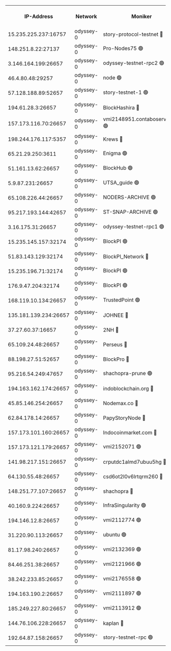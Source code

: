 


<table><tr><th>IP-Address</th><th>Network</th><th>Moniker</th><th>Latest Block Height</th><th>Earliest Block Height</th><th>Catching Up</th><th>Tx Index</th><th>Voting Power</th><th>Version</th><th>Scan Time</th></tr><tr><td>15.235.225.237:16757</td><td>odyssey-0</td><td>story-protocol-testnet 🔴</td><td>2250186</td><td>1</td><td>False</td><td>off</td><td>3290848007</td><td>0.38.12</td><td>2025-01-26T15:14:59.877109156UTC</td></tr><tr><td>148.251.8.22:27137</td><td>odyssey-0</td><td>Pro-Nodes75 🟢</td><td>2250190</td><td>1</td><td>False</td><td>on</td><td>0</td><td>0.38.12</td><td>2025-01-26T15:15:14.182932840UTC</td></tr><tr><td>3.146.164.199:26657</td><td>odyssey-0</td><td>odyssey-testnet-rpc2 🟢</td><td>2250193</td><td>1</td><td>False</td><td>off</td><td>0</td><td>0.38.12</td><td>2025-01-26T15:15:26.538568328UTC</td></tr><tr><td>46.4.80.48:29257</td><td>odyssey-0</td><td>node 🟢</td><td>2250195</td><td>1</td><td>False</td><td>on</td><td>0</td><td>0.38.12</td><td>2025-01-26T15:15:32.446815280UTC</td></tr><tr><td>57.128.188.89:52657</td><td>odyssey-0</td><td>story-testnet-1 🟢</td><td>2065886</td><td>1</td><td>False</td><td>off</td><td>0</td><td>0.38.9</td><td>2025-01-26T15:15:37.421218644UTC</td></tr><tr><td>194.61.28.3:26657</td><td>odyssey-0</td><td>BlockHashira 🔴</td><td>2250197</td><td>1</td><td>False</td><td>off</td><td>3569442000</td><td>0.38.12</td><td>2025-01-26T15:15:38.760644678UTC</td></tr><tr><td>157.173.116.70:26657</td><td>odyssey-0</td><td>vmi2148951.contaboserver.net 🟢</td><td>2250199</td><td>1</td><td>False</td><td>off</td><td>0</td><td>0.38.12</td><td>2025-01-26T15:15:49.127365930UTC</td></tr><tr><td>198.244.176.117:5357</td><td>odyssey-0</td><td>Krews 🔴</td><td>2250201</td><td>1</td><td>False</td><td>off</td><td>24857000</td><td>0.38.12</td><td>2025-01-26T15:15:53.005260490UTC</td></tr><tr><td>65.21.29.250:3611</td><td>odyssey-0</td><td>Enigma 🟢</td><td>2065886</td><td>1</td><td>False</td><td>on</td><td>0</td><td>0.38.9</td><td>2025-01-26T15:16:01.138490955UTC</td></tr><tr><td>51.161.13.62:26657</td><td>odyssey-0</td><td>BlockHub 🟢</td><td>2250205</td><td>1</td><td>False</td><td>off</td><td>0</td><td>0.38.12</td><td>2025-01-26T15:16:08.746834122UTC</td></tr><tr><td>5.9.87.231:26657</td><td>odyssey-0</td><td>UTSA_guide 🟢</td><td>2250206</td><td>1</td><td>False</td><td>on</td><td>0</td><td>0.38.12</td><td>2025-01-26T15:16:12.244297230UTC</td></tr><tr><td>65.108.226.44:26657</td><td>odyssey-0</td><td>NODERS-ARCHIVE 🟢</td><td>2250207</td><td>1</td><td>False</td><td>on</td><td>0</td><td>0.38.12</td><td>2025-01-26T15:16:15.499716685UTC</td></tr><tr><td>95.217.193.144:42657</td><td>odyssey-0</td><td>ST-SNAP-ARCHIVE 🟢</td><td>2250208</td><td>1</td><td>False</td><td>on</td><td>0</td><td>0.38.12</td><td>2025-01-26T15:16:18.447182486UTC</td></tr><tr><td>3.16.175.31:26657</td><td>odyssey-0</td><td>odyssey-testnet-rpc1 🟢</td><td>2250212</td><td>1</td><td>False</td><td>off</td><td>0</td><td>0.38.12</td><td>2025-01-26T15:16:33.747447261UTC</td></tr><tr><td>15.235.145.157:32174</td><td>odyssey-0</td><td>BlockPI 🟢</td><td>2250186</td><td>109001</td><td>False</td><td>off</td><td>0</td><td>0.38.12</td><td>2025-01-26T15:15:00.971679902UTC</td></tr><tr><td>51.83.143.129:32174</td><td>odyssey-0</td><td>BlockPI_Network 🔴</td><td>2250195</td><td>109001</td><td>False</td><td>off</td><td>3893036013</td><td>0.38.12</td><td>2025-01-26T15:15:31.486793288UTC</td></tr><tr><td>15.235.196.71:32174</td><td>odyssey-0</td><td>BlockPI 🟢</td><td>2250203</td><td>109001</td><td>False</td><td>off</td><td>0</td><td>0.38.12</td><td>2025-01-26T15:15:59.711379322UTC</td></tr><tr><td>176.9.47.204:32174</td><td>odyssey-0</td><td>BlockPI 🟢</td><td>2250204</td><td>109001</td><td>False</td><td>off</td><td>0</td><td>0.38.12</td><td>2025-01-26T15:16:04.325081477UTC</td></tr><tr><td>168.119.10.134:26657</td><td>odyssey-0</td><td>TrustedPoint 🟢</td><td>2250210</td><td>339001</td><td>False</td><td>off</td><td>0</td><td>0.38.12</td><td>2025-01-26T15:16:28.878953046UTC</td></tr><tr><td>135.181.139.234:26657</td><td>odyssey-0</td><td>JOHNEE 🔴</td><td>2250204</td><td>351001</td><td>False</td><td>on</td><td>3311329000</td><td>0.38.12</td><td>2025-01-26T15:16:05.625328807UTC</td></tr><tr><td>37.27.60.37:16657</td><td>odyssey-0</td><td>2NH 🔴</td><td>2250201</td><td>395001</td><td>False</td><td>off</td><td>4013828052</td><td>0.38.12</td><td>2025-01-26T15:15:55.847543041UTC</td></tr><tr><td>65.109.24.48:26657</td><td>odyssey-0</td><td>Perseus 🔴</td><td>2250203</td><td>431001</td><td>False</td><td>off</td><td>24943000</td><td>0.38.12</td><td>2025-01-26T15:16:01.532709177UTC</td></tr><tr><td>88.198.27.51:52657</td><td>odyssey-0</td><td>BlockPro 🔴</td><td>2250186</td><td>507001</td><td>False</td><td>off</td><td>3217120111</td><td>0.38.12</td><td>2025-01-26T15:15:02.099878383UTC</td></tr><tr><td>95.216.54.249:47657</td><td>odyssey-0</td><td>shachopra-prune 🟢</td><td>2250204</td><td>531001</td><td>False</td><td>off</td><td>0</td><td>0.38.12</td><td>2025-01-26T15:16:03.668740385UTC</td></tr><tr><td>194.163.162.174:26657</td><td>odyssey-0</td><td>indoblockchain.org 🔴</td><td>2250185</td><td>1023001</td><td>False</td><td>off</td><td>3859205583</td><td>0.38.12</td><td>2025-01-26T15:14:55.257705013UTC</td></tr><tr><td>45.85.146.254:26657</td><td>odyssey-0</td><td>Nodemax.co 🔴</td><td>2250186</td><td>1023001</td><td>False</td><td>off</td><td>3657477800</td><td>0.38.12</td><td>2025-01-26T15:15:01.361465522UTC</td></tr><tr><td>62.84.178.14:26657</td><td>odyssey-0</td><td>PapyStoryNode 🔴</td><td>2250204</td><td>1023001</td><td>False</td><td>off</td><td>3691232008</td><td>0.38.12</td><td>2025-01-26T15:16:04.808593916UTC</td></tr><tr><td>157.173.101.160:26657</td><td>odyssey-0</td><td>Indocoinmarket.com 🔴</td><td>2250206</td><td>1023001</td><td>False</td><td>off</td><td>3258117577</td><td>0.38.12</td><td>2025-01-26T15:16:14.308432491UTC</td></tr><tr><td>157.173.121.179:26657</td><td>odyssey-0</td><td>vmi2152071 🟢</td><td>1737236</td><td>1140001</td><td>False</td><td>off</td><td>0</td><td>0.38.12</td><td>2025-01-26T15:16:18.844865452UTC</td></tr><tr><td>141.98.217.151:26657</td><td>odyssey-0</td><td>crputdc1almd7ubuu5hg 🔴</td><td>2250196</td><td>1146001</td><td>False</td><td>off</td><td>4298897006</td><td>0.38.12</td><td>2025-01-26T15:15:37.946895668UTC</td></tr><tr><td>64.130.55.48:26657</td><td>odyssey-0</td><td>csd6ot2l0v6lrtqrm260 🔴</td><td>2250190</td><td>1149001</td><td>False</td><td>off</td><td>3974246000</td><td>0.38.12</td><td>2025-01-26T15:15:14.971059313UTC</td></tr><tr><td>148.251.77.107:26657</td><td>odyssey-0</td><td>shachopra 🔴</td><td>2250198</td><td>1307001</td><td>False</td><td>off</td><td>3129002000</td><td>0.38.12</td><td>2025-01-26T15:15:42.196847844UTC</td></tr><tr><td>40.160.9.224:26657</td><td>odyssey-0</td><td>InfraSingularity 🟢</td><td>2250184</td><td>1749001</td><td>False</td><td>off</td><td>0</td><td>0.38.12</td><td>2025-01-26T15:14:54.069956080UTC</td></tr><tr><td>194.146.12.8:26657</td><td>odyssey-0</td><td>vmi2112774 🟢</td><td>1977602</td><td>1749001</td><td>False</td><td>off</td><td>0</td><td>0.38.12</td><td>2025-01-26T15:15:06.456638049UTC</td></tr><tr><td>31.220.90.113:26657</td><td>odyssey-0</td><td>ubuntu 🟢</td><td>1981592</td><td>1749001</td><td>False</td><td>off</td><td>0</td><td>0.38.12</td><td>2025-01-26T15:15:39.545888294UTC</td></tr><tr><td>81.17.98.240:26657</td><td>odyssey-0</td><td>vmi2132369 🟢</td><td>2069038</td><td>1749001</td><td>False</td><td>off</td><td>0</td><td>0.38.12</td><td>2025-01-26T15:15:41.335115580UTC</td></tr><tr><td>84.46.251.38:26657</td><td>odyssey-0</td><td>vmi2121966 🟢</td><td>2250036</td><td>1749001</td><td>False</td><td>off</td><td>0</td><td>0.38.12</td><td>2025-01-26T15:15:52.607647197UTC</td></tr><tr><td>38.242.233.85:26657</td><td>odyssey-0</td><td>vmi2176558 🟢</td><td>1977602</td><td>1749001</td><td>False</td><td>off</td><td>0</td><td>0.38.12</td><td>2025-01-26T15:15:56.222932712UTC</td></tr><tr><td>194.163.190.2:26657</td><td>odyssey-0</td><td>vmi2111897 🟢</td><td>1984349</td><td>1749001</td><td>False</td><td>off</td><td>0</td><td>0.38.12</td><td>2025-01-26T15:16:11.137244995UTC</td></tr><tr><td>185.249.227.80:26657</td><td>odyssey-0</td><td>vmi2113912 🟢</td><td>1977602</td><td>1749001</td><td>False</td><td>off</td><td>0</td><td>0.38.12</td><td>2025-01-26T15:16:28.587971394UTC</td></tr><tr><td>144.76.106.228:26657</td><td>odyssey-0</td><td>kaplan 🔴</td><td>2250193</td><td>2065001</td><td>False</td><td>off</td><td>24615000</td><td>0.38.12</td><td>2025-01-26T15:15:25.381192545UTC</td></tr><tr><td>192.64.87.158:26657</td><td>odyssey-0</td><td>story-testnet-rpc 🟢</td><td>2250195</td><td>2068001</td><td>False</td><td>off</td><td>0</td><td>0.38.12</td><td>2025-01-26T15:15:32.121254011UTC</td></tr></table>